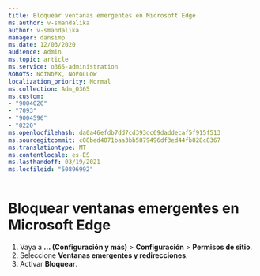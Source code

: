 ```yaml
---
title: Bloquear ventanas emergentes en Microsoft Edge
ms.author: v-smandalika
author: v-smandalika
manager: dansimp
ms.date: 12/03/2020
audience: Admin
ms.topic: article
ms.service: o365-administration
ROBOTS: NOINDEX, NOFOLLOW
localization_priority: Normal
ms.collection: Adm_O365
ms.custom:
- "9004026"
- "7093"
- "9004596"
- "8220"
ms.openlocfilehash: da0a46efdb7dd7cd393dc69daddecaf5f915f513
ms.sourcegitcommit: c08bed4071baa3bb5879496df3ed44fb828c8367
ms.translationtype: MT
ms.contentlocale: es-ES
ms.lasthandoff: 03/19/2021
ms.locfileid: "50896992"
---
```

# <a name="block-pop-up-windows-in-microsoft-edge"></a>Bloquear ventanas emergentes en Microsoft Edge

1. Vaya a **... (Configuración y más)**  >  **Configuración**  >  **Permisos de sitio**.
2. Seleccione **Ventanas emergentes y redirecciones**.
3. Activar **Bloquear**.